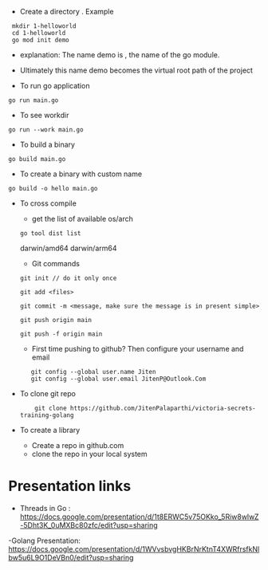 - Create a directory . Example

 ```
  mkdir 1-helloworld
  cd 1-helloworld
  go mod init demo
```
- explanation: The name demo is , the name of the go module.
- Ultimately this name demo becomes the virtual root path of the project

- To run go application

```
go run main.go
```

- To see workdir

```
go run --work main.go
```

- To build a binary

```
go build main.go
```
- To create a binary with custom name
```  
go build -o hello main.go
```

- To cross compile 

    - get the list of available os/arch

    ```
    go tool dist list
    ```
    darwin/amd64
    darwin/arm64


    - Git commands

    ```
    git init // do it only once
    ```

    ```
    git add <files>
    ```

    ```
    git commit -m <message, make sure the message is in present simple>
    ```

    ```
    git push origin main
    ```
    ```
    git push -f origin main
    ```

    - First time pushing to github? Then configure your username and email

    ```
       git config --global user.name Jiten
       git config --global user.email JitenP@Outlook.Com
    ```

- To clone git repo
    ```
        git clone https://github.com/JitenPalaparthi/victoria-secrets-training-golang
    ```


- To create a library 
    - Create a repo in github.com
    - clone the repo in your local system


# Presentation links

- Threads in Go : https://docs.google.com/presentation/d/1t8ERWC5v75OKko_5Riw8wlwZ-5Dht3K_0uMXBc80zfc/edit?usp=sharing

-Golang Presentation:  https://docs.google.com/presentation/d/1WVvsbvgHKBrNrKtnT4XWRfrsfkNlbw5u6L9O1DeVBn0/edit?usp=sharing
